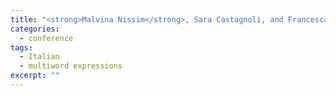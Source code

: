 ```yaml
---
title: "<strong>Malvina Nissim</strong>, Sara Castagnoli, and Francesca Masini. Extracting MWEs from Italian corpora: A case study for refining the POS-pattern methodology. In <em>Proceedings of the Workshop on Multiword Expressions</em>, held in conjunction with EACL 2014, Gothenburg, Sweden, 2014."
categories: 
  - conference
tags:
  - Italian
  - multiword expressions
excerpt: ""
---
```




